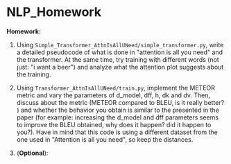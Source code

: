 # NLP_Homework
**Homework:**

1. Using `Simple_Transformer_AttnIsAllUNeed/simple_transformer.py`, write a detailed pseudocode of what is done in "attention is all you need" and the transformer. At the same time, try training with different words (not just: "i want a beer") and analyze what the attention plot suggests about the training.

2. Using `Transformer_AttnIsAllUNeed/train.py`, implement the METEOR metric and vary the parameters of d_model, dff, h, dk and dv. Then, discuss about the metric (METEOR compared to BLEU, is it really better? ) and whether the behavior you obtain is similar to the presented in the paper (for example: increasing the d_model and dff parameters seems to improve the BLEU obtained, why does it happen? did it happen to you?). Have in mind that this code is using a different dataset from the one used in "Attention is all you need", so keep the distances.

3. (**Optional**):

